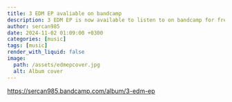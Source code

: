 ```yaml
---
title: 3 EDM EP avaliable on bandcamp
description: 3 EDM EP is now available to listen to on bandcamp for free
author: sercan985
date: 2024-11-02 01:09:00 +0300
categories: [music]
tags: [music]
render_with_liquid: false
image:
  path: /assets/edmepcover.jpg
  alt: Album cover
---
```


<https://sercan985.bandcamp.com/album/3-edm-ep>
